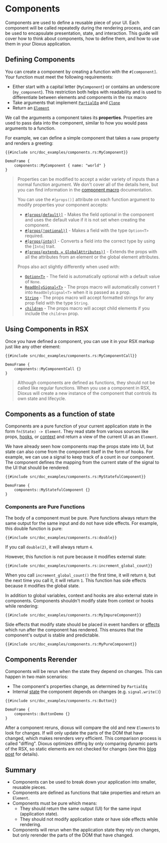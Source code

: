 # Components

Components are used to define a reusable piece of your UI. Each component will be called repeatedly during the rendering process, and can be used to encapsulate presentation, state, and interaction. This guide will cover how to think about components, how to define them, and how to use them in your Dioxus application.

## Defining Components

You can create a component by creating a function with the `#[component]`. Your function must meet the following requirements:

- Either start with a capital letter (`MyComponent`) or contains an underscore (`my_component`). This restriction both helps with readability and is used to differentiate between elements and components in the rsx macro
- Take arguments that implement [`PartialEq`](https://doc.rust-lang.org/std/cmp/trait.PartialEq.html) and [`Clone`](https://doc.rust-lang.org/std/clone/trait.Clone.html)
- Return an [`Element`](https://docs.rs/dioxus/latest/dioxus/prelude/type.Element.html)

We call the arguments a component takes its **properties**. Properties are used to pass data into the component, similar to how you would pass arguments to a function.

For example, we can define a simple component that takes a `name` property and renders a greeting:

```rust, no_run
{{#include src/doc_examples/components.rs:MyComponent}}
```
```inject-dioxus
DemoFrame {
	components::MyComponent { name: "world" }
}
```

> Properties can be modified to accept a wider variety of inputs than a normal function argument. We don't cover all of the details here, but you can find information in the [component macro](https://docs.rs/dioxus/latest/dioxus/prelude/attr.component.html) documentation.
> 
> You can use the `#[props()]` attribute on each function argument to modify properties your component accepts:
>
> - [`#[props(default)]`](https://docs.rs/dioxus/latest/dioxus/prelude/attr.component.html#default-props) - Makes the field optional in the component and uses the default value if it is not set when creating the component.
> - [`#[props(!optional)]`](https://docs.rs/dioxus/latest/dioxus/prelude/attr.component.html#optional-props) - Makes a field with the type `Option<T>` required.
> - [`#[props(into)]`](https://docs.rs/dioxus/latest/dioxus/prelude/attr.component.html#converting-props) - Converts a field into the correct type by using the [`Into`] trait.
> - [`#[props(extends = GlobalAttributes)]`](https://docs.rs/dioxus/latest/dioxus/prelude/attr.component.html#extending-elements) - Extends the props with all the attributes from an element or the global element attributes.
>
> Props also act slightly differently when used with:
>
> - [`Option<T>`](https://docs.rs/dioxus/latest/dioxus/prelude/attr.component.html#optional-props) - The field is automatically optional with a default value of `None`.
> - [`ReadOnlySignal<T>`](https://docs.rs/dioxus/latest/dioxus/prelude/attr.component.html#reactive-props) - The props macro will automatically convert `T` into `ReadOnlySignal<T>` when it is passed as a prop.
> - [`String`](https://docs.rs/dioxus/latest/dioxus/prelude/attr.component.html#formatted-props) - The props macro will accept formatted strings for any prop field with the type `String`.
> - [`children`](https://docs.rs/dioxus/latest/dioxus/prelude/attr.component.html#children-props) - The props macro will accept child elements if you include the `children` prop.

## Using Components in RSX

Once you have defined a component, you can use it in your RSX markup just like any other element:

```rust, no_run
{{#include src/doc_examples/components.rs:MyComponentCall}}
```
```inject-dioxus
DemoFrame {
	components::MyComponentCall {}
}
```

> Although components are defined as functions, they should not be called like
> regular functions. When you use a component in RSX, Dioxus will create
> a new instance of the component that controls its own state and lifecycle.

## Components as a function of state

Components are a pure function of your current application state in the form `fn(State) -> Element`. They read state from various sources like props, [hooks](../hooks/index.md), or [context](../state/index.md#passing-context) and return a view of the current UI as an `Element`.

We have already seen how components map the props state into UI, but state can also come from the component itself in the form of hooks. For example, we can use a signal to keep track of a count in our component. The component defines the mapping from the current state of the signal to the UI that should be rendered:

```rust, no_run
{{#include src/doc_examples/components.rs:MyStatefulComponent}}
```

```inject-dioxus
DemoFrame {
    components::MyStatefulComponent {}
}
```

### Components are Pure Functions

The body of a component must be pure. Pure functions always return the same output for the same input and do not have side effects. For example, this double function is pure:

```rust, no_run
{{#include src/doc_examples/components.rs:double}}
```

If you call `double(2)`, it will always return `4`.

However, this function is not pure because it modifies external state:

```rust, no_run
{{#include src/doc_examples/components.rs:increment_global_count}}
```

When you call `increment_global_count()` the first time, it will return `0`, but the next time you call it, it will return `1`. This function has side effects because it modifies the global state.

In addition to global variables, context and hooks are also external state in components. Components shouldn't modify state from context or hooks while rendering:

```rust, no_run
{{#include src/doc_examples/components.rs:MyImpureComponent}}
```

Side effects that modify state should be placed in event handlers or [effects](../breaking/index.md#synchronizing-dom-updates-with-use_effect) which run after the component has rendered. This ensures that the component's output is stable and predictable.

```rust, no_run
{{#include src/doc_examples/components.rs:MyPureComponent}}
```

## Components Rerender

Components will be rerun when the state they depend on changes. This can happen in two main scenarios:

- The component's properties change, as determined by `PartialEq`
- Internal [state](../state/index.md) the component depends on changes (e.g. `signal.write()`)

```rust, no_run
{{#include src/doc_examples/components.rs:Button}}
```

```inject-dioxus
DemoFrame {
    components::ButtonDemo {}
}
```

After a component reruns, dioxus will compare the old and new `Element`s to look for changes. If will only update
the parts of the DOM that have changed, which makes rerenders very efficient. This comparison process is called "diffing".
Dioxus optimizes diffing by only comparing dynamic parts of the RSX, so static elements are not checked for changes (see
this [blog post](https://dioxuslabs.com/blog/templates-diffing) for details).

## Summary

- Components can be used to break down your application into smaller, reusable pieces.
- Components are defined as functions that take properties and return an `Element`.
- Components must be pure which means:
  - They should return the same output (UI) for the same input (application state).
  - They should not modify application state or have side effects while rendering.
- Components will rerun when the application state they rely on changes, but only rerender the parts of the DOM that have changed.
